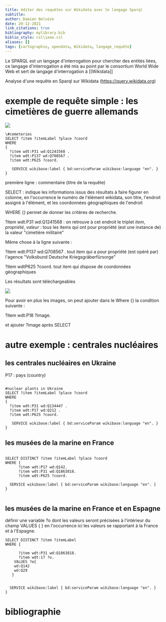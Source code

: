 ```yaml
---
title: éditer des requêtes sur Wikidata avec le langage Sparql
subtitle:
author: Damien Belvèze
date: 20-12-2021
link_citations: true
bibliography: mylibrary.bib
biblio_style: csl\ieee.csl
aliases: []
tags: [cartographie, opendata, Wikidata, langage_requête]
---
```


Le SPARQL est un langage d'interrogation pour chercher des entités liées, ce langage d'interrogation a été mis au point par le consortium World Wide Web et sert de langage d'interrogation à [[Wikidata]]

Analyse d'une requête en Sparql sur Wikidata (https://query.wikidata.org)

# exemple de requête simple : les cimetières de guerre allemands

![](sparql_query.png)

``````sparql
\#cemeteries
SELECT ?item ?itemLabel ?place ?coord
WHERE
{
  ?item wdt:P31 wd:Q1241568 .
  ?item wdt:P137 wd:Q708567 .
  ?item wdt:P625 ?coord.

   SERVICE wikibase:label { bd:serviceParam wikibase:language "en". }
}
``````

première ligne : commentaire (titre de la requête)

SELECT : indique les informations issus des résultats à faire figurer en colonne, en l'occurrence le numéro de l'élément wikidata, son titre, l'endroit assigné à l'élément, et les coordonnées géographiques de l'endroit

WHERE {} permet de donner les critères de recherche. 

?item wdt:P31 wd:Q1241568 : on retrouve à cet endroit le triplet *item*, *propriété*, *valeur* : tous les items qui ont pour propriété (est une instance de) la valeur "cimetière militaire"

Même chose à la ligne suivante : 

?item wdt:P137 wd:Q708567 . 
tout item qui a pour propriété (est opéré par) l'agence "Volksbund Deutsche Kriegsgräberfürsorge"
  
?item wdtP625 ?coord. 
tout item qui dispose de coordonnées géographiques

Les résultats sont téléchargeables

![](sparql_results.png)

Pour avoir en plus les images, on peut ajouter dans le Where {} la condition suivante : 

  ?item wdt:P18 ?image.
  
  et ajouter ?image après SELECT
  
  
# autre exemple :   centrales nucléaires

## les centrales nucléaires en Ukraine

P17 : pays (country)
  
````sparql

#nuclear plants in Ukraine
SELECT ?item ?itemLabel ?place ?coord
WHERE
{
  ?item wdt:P31 wd:Q134447 .
  ?item wdt:P17 wd:Q212 .
  ?item wdt:P625 ?coord.

   SERVICE wikibase:label { bd:serviceParam wikibase:language "en". }
}

````

## les musées de la marine en France
````sparql

SELECT DISTINCT ?item ?itemLabel ?place ?coord 
WHERE {
      ?item wdt:P17 wd:Q142.
      ?item wdt:P31 wd:Q1863818.
      ?item wdt:P625 ?coord.
  
  SERVICE wikibase:label { bd:serviceParam wikibase:language "en". }
}


````


## les musées de la marine en France et en Espagne

définir une variable ?o dont les valeurs seront précisées à l'intérieur du champ VALUES { }
en l'occurrence ici les valeurs se rapportant à la France et à l'Espagne.

````sparql
SELECT DISTINCT ?item ?itemLabel
WHERE {

      ?item wdt:P31 wd:Q1863818.
      ?item wdt:17 ?o.
    VALUES ?o{
    wd:Q142
    wd:Q29
   }

  
  SERVICE wikibase:label { bd:serviceParam wikibase:language "en". }
}

````

# bibliographie

